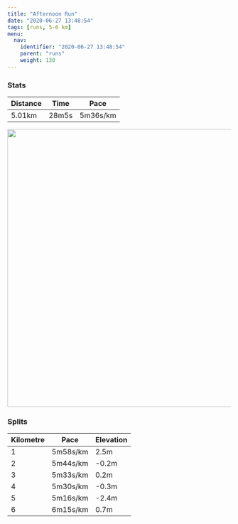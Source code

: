 ```yaml
---
title: "Afternoon Run"
date: "2020-06-27 13:48:54"
tags: [runs, 5-6 km]
menu:
  nav:
    identifier: "2020-06-27 13:48:54"
    parent: "runs"
    weight: 130
---
```


### Stats

| Distance | Time | Pace |
|----------|------|------|
|5.01km|28m5s|5m36s/km|

<img src='https://maps.googleapis.com/maps/api/staticmap?maptype=terrain&path=enc:akjeIpdyLe@e@Eo@Dq@TuAx@i@RW`A{@Xg@FUj@q@JUC[IKGYMWUs@AQ@G@CF?^T~@rBd@~AZ`@B@HGVk@\]BIBQ@UE{AGs@Ma@Q_@U]WWk@YO?YLGPQdAK\AVJ^j@bAH^Vh@b@lAHHFA`AqAFOBm@Cw@McAOm@ISa@e@e@]WKMAULMRShAK\?VBTP^Tl@h@~@\hAFJJFH@NSr@sADMDi@Ey@M_ASo@e@m@SOs@_@[JKJGTQ~@M\@VVn@J^p@xAf@tAHHHAfAiBDO@Y?k@Ek@QeAOc@SYQQ_Ac@I?YLKNIR[~A@PFT|AlDRj@LPHAXg@l@{@FUC{AMu@Qu@EKm@m@w@c@UBQHKPELKp@Ob@B`@fArB`AdCHBdAmBD[Aw@OqASu@a@m@a@[a@SIAODMJOXOx@M`@ANBPf@hAb@t@Th@J^^p@B@JEFKVe@`@o@Bu@Ag@Im@Os@Qi@_@c@UOo@YQDWLO`@Gd@Md@?NBPd@fAf@z@p@pBBBH@JOl@gAN[BSCkAOiAQk@o@{@SG_@SICSHMJKR]tAAXFXzA|CPn@T`@@BFAf@_AX_@DOBY?e@Eu@Km@Su@c@k@][c@SM?[PIJKVKbAAv@b@fAt@vA`@fAJLFAZm@d@q@DKBW?o@Iy@Mu@Y_A_@[c@UYOE?ODSL_@~@G|@B\pAhC`@lAJPFFB@DEVa@L[TW@GBQBoAE_AKa@KWm@{@w@a@MAYNKJGL]rAIHI?M`@L\JHLd@RVD`@E\K^i@`AmAbBEVH^Id@o@bAk@l@Db@&key=AIzaSyBPVQ_iynBzLujdhfLzy8Z-5zczbktE55k&size=800x800&scale=2&markers=color:yellow|label:S|53.47009,-2.26393&markers=color:green|label:F|53.47014,-2.26383' width='625' />

### Splits

| Kilometre | Pace | Elevation |
|------|------|-----------|
|1|5m58s/km|2.5m|
|2|5m44s/km|-0.2m|
|3|5m33s/km|0.2m|
|4|5m30s/km|-0.3m|
|5|5m16s/km|-2.4m|
|6|6m15s/km|0.7m|
